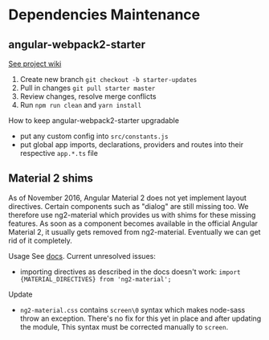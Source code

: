Dependencies Maintenance
========================

angular-webpack2-starter
------------------------

[See project wiki](https://github.com/qdouble/angular-webpack2-starter/wiki/Recommended-Steps-for-Merging-Starter-into-Existing-Project)

1. Create new branch `git checkout -b starter-updates`
2. Pull in changes `git pull starter master`
3. Review changes, resolve merge conflicts
4. Run `npm run clean` and `yarn install`

How to keep angular-webpack2-starter upgradable
- put any custom config into `src/constants.js`
- put global app imports, declarations, providers and routes into their respective
  `app.*.ts` file

Material 2 shims
----------------

As of November 2016, Angular Material 2 does not yet implement layout directives.
Certain components such as "dialog" are still missing too. We therefore use 
ng2-material which provides us with shims for these missing features. As soon
as a component becomes available in the official Angular Material 2, it usually
gets removed from ng2-material. Eventually we can get rid of it completely.

Usage
See [docs](https://justindujardin.github.io/ng2-material/#/components/dialog).
Current unresolved issues:
- importing directives as described in the docs doesn't work:
  `import {MATERIAL_DIRECTIVES} from 'ng2-material';` 

Update
- `ng2-material.css` contains `screen\0` syntax which makes node-sass throw an
  exception. There's no fix for this yet in place and after updating the module,
  This syntax must be corrected manually to `screen`.